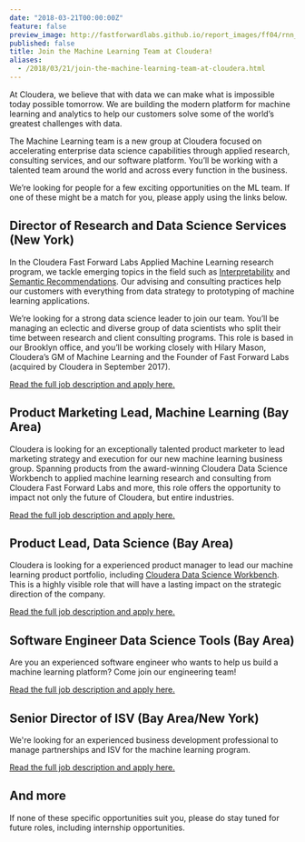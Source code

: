 ```yaml
---
date: "2018-03-21T00:00:00Z"
feature: false
preview_image: http://fastforwardlabs.github.io/report_images/ff04/rnn_encoder.png
published: false
title: Join the Machine Learning Team at Cloudera!
aliases:
  - /2018/03/21/join-the-machine-learning-team-at-cloudera.html
---
```


At Cloudera, we believe that with data we can make what is impossible today possible tomorrow. We are building the modern platform for machine learning and analytics to help our customers solve some of the world’s greatest challenges with data. 

The Machine Learning team is a new group at Cloudera focused on accelerating enterprise data science capabilities through applied research, consulting services, and our software platform. You’ll be working with a talented team around the world and across every function in the business.

We’re looking for people for a few exciting opportunities on the ML team. If one of these might be a match for you, please apply using the links below.

## Director of Research and Data Science Services (New York)

In the Cloudera Fast Forward Labs Applied Machine Learning research program, we tackle emerging topics in the field such as [Interpretability](http://blog.fastforwardlabs.com/2017/08/02/interpretability.html) and [Semantic Recommendations](http://blog.fastforwardlabs.com/2018/01/22/exploring-recommendation-systems.html).  Our advising and consulting practices help our customers with everything from data strategy to prototyping of machine learning applications.

We’re looking for a strong data science leader to join our team. You’ll be managing an eclectic and diverse group of data scientists who split their time between research and client consulting programs. This role is based in our Brooklyn office, and you’ll be working closely with Hilary Mason, Cloudera’s GM of Machine Learning and the Founder of Fast Forward Labs (acquired by Cloudera in September 2017).

[Read the full job description and apply here.](https://cloudera.wd5.myworkdayjobs.com/External_Career/job/USNew-YorkBrooklyn/Director-of-Research-and-Data-Science-Services-at-Cloudera-Fast-Forward-Labs_180482?shared_id=52f672b8-625e-4663-ab0a-1d5ce7689ca8)

## Product Marketing Lead, Machine Learning (Bay Area)

Cloudera is looking for an exceptionally talented product marketer to lead marketing strategy and execution for our new machine learning business group. Spanning products from the award-winning Cloudera Data Science Workbench to applied machine learning research and consulting from Cloudera Fast Forward Labs and more, this role offers the opportunity to impact not only the future of Cloudera, but entire industries.

[Read the full job description and apply here.](https://cloudera.wd5.myworkdayjobs.com/External_Career/job/USA--California--Palo-Alto/Product-Marketing-Lead--Machine-Learning_180455)

## Product Lead, Data Science (Bay Area)

Cloudera is looking for a experienced product manager to lead our machine learning product portfolio, including [Cloudera Data Science Workbench](https://www.cloudera.com/products/data-science-and-engineering/data-science-workbench.html). This is a highly visible role that will have a lasting impact on the strategic direction of the company.

[Read the full job description and apply here.](https://cloudera.wd5.myworkdayjobs.com/External_Career/job/USA--California--Palo-Alto/Director-Product-Management--Data-Science_180286)

## Software Engineer Data Science Tools (Bay Area)

Are you an experienced software engineer who wants to help us build a machine learning platform? Come join our engineering team!

[Read the full job description and apply here.](https://cloudera.wd5.myworkdayjobs.com/External_Career/job/USA--California--San-Francisco/Software-Engineer-Data-Science-Tools_180008)

## Senior Director of ISV (Bay Area/New York)

We're looking for an experienced business development professional to manage partnerships and ISV for the machine learning program.

[Read the full job description and apply here.](https://cloudera.wd5.myworkdayjobs.com/en-US/External_Career/job/USA--California--Palo-Alto/Senior-Director-of-ISV_180389)

## And more

If none of these specific opportunities suit you, please do stay tuned for future roles, including internship opportunities.